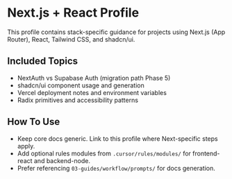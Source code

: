 # Next.js + React Profile

This profile contains stack-specific guidance for projects using Next.js (App Router), React, Tailwind CSS, and shadcn/ui.

## Included Topics
- NextAuth vs Supabase Auth (migration path Phase 5)
- shadcn/ui component usage and generation
- Vercel deployment notes and environment variables
- Radix primitives and accessibility patterns

## How To Use
- Keep core docs generic. Link to this profile where Next-specific steps apply.
- Add optional rules modules from `.cursor/rules/modules/` for frontend-react and backend-node.
- Prefer referencing `03-guides/workflow/prompts/` for docs generation.

